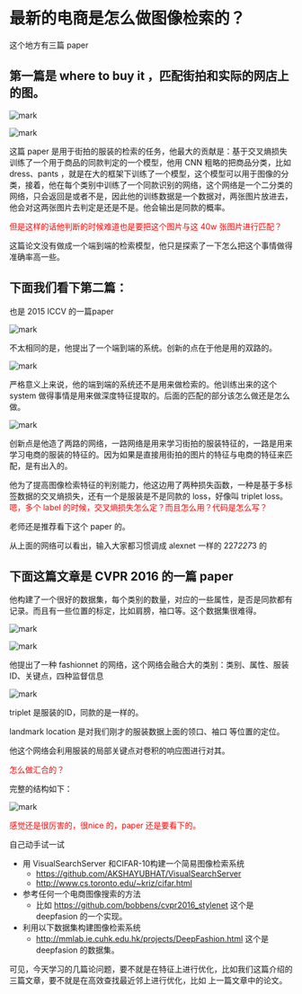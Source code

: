 


# 最新的电商是怎么做图像检索的？

这个地方有三篇 paper

## 第一篇是 where to buy it ，匹配街拍和实际的网店上的图。

![mark](http://pacdb2bfr.bkt.clouddn.com/blog/image/180814/BCc9mhKGj0.png?imageslim)


![mark](http://pacdb2bfr.bkt.clouddn.com/blog/image/180814/k0gHC153Ih.png?imageslim)


这篇 paper 是用于街拍的服装的检索的任务，他最大的贡献是：基于交叉熵损失训练了一个用于商品的同款判定的一个模型，他用 CNN 粗略的把商品分类，比如 dress、pants ，就是在大的框架下训练了一个模型，这个模型可以用于图像的分类，接着，他在每个类别中训练了一个同款识别的网络，这个网络是一个二分类的网络，只会返回是或者不是，因此他的训练数据是一个数据对，两张图片放进去，他会对这两张图片去判定是还是不是。他会输出是同款的概率。

<span style="color:red;">但是这样的话他判断的时候难道也是要把这个图片与这 40w 张图片进行匹配？</span>

这篇论文没有做成一个端到端的检索模型，他只是探索了一下怎么把这个事情做得准确率高一些。



## 下面我们看下第二篇：

也是 2015 ICCV 的一篇paper

![mark](http://pacdb2bfr.bkt.clouddn.com/blog/image/180814/D1lIB3igcj.png?imageslim)


不太相同的是，他提出了一个端到端的系统。创新的点在于他是用的双路的。


![mark](http://pacdb2bfr.bkt.clouddn.com/blog/image/180814/AigkI6b6C4.png?imageslim)


严格意义上来说，他的端到端的系统还不是用来做检索的。他训练出来的这个 system 做得事情是用来做深度特征提取的。后面的匹配的部分该怎么做还是怎么做。

![mark](http://pacdb2bfr.bkt.clouddn.com/blog/image/180814/gLjDl2bbLE.png?imageslim)

创新点是他造了两路的网络，一路网络是用来学习街拍的服装特征的，一路是用来学习电商的服装的特征的。因为如果是直接用街拍的图片的特征与电商的特征来匹配，是有出入的。

他为了提高图像检索特征的判别能力，他这边用了两种损失函数，一种是基于多标签数据的交叉熵损失，还有一个是服装是不是同款的 loss，好像叫 triplet loss。<span style="color:red;">嗯，多个 label 的时候，交叉熵损失怎么定？而且怎么用？代码是怎么写？</span>

老师还是推荐看下这个 paper 的。

从上面的网络可以看出，输入大家都习惯调成 alexnet 一样的 227*227*3 的



## 下面这篇文章是 CVPR 2016 的一篇 paper

他构建了一个很好的数据集，每个类别的数量，对应的一些属性，是否是同款都有记录。而且有一些位置的标定，比如肩膀，袖口等。这个数据集很难得。

![mark](http://pacdb2bfr.bkt.clouddn.com/blog/image/180814/83c3Iel86H.png?imageslim)


![mark](http://pacdb2bfr.bkt.clouddn.com/blog/image/180814/gg3mcgbbGb.png?imageslim)

他提出了一种 fashionnet 的网络，这个网络会融合大的类别：类别、属性、服装ID、关键点，四种监督信息

![mark](http://pacdb2bfr.bkt.clouddn.com/blog/image/180814/GgfHmmCiei.png?imageslim)

triplet 是服装的ID，同款的是一样的。

landmark location 是对我们刚才的服装数据上面的领口、袖口 等位置的定位。

他这个网络会利用服装的局部关键点对卷积的响应图进行对其。

<span style="color:red;">怎么做汇合的？</span>

完整的结构如下：

![mark](http://pacdb2bfr.bkt.clouddn.com/blog/image/180814/E31gmdI4Le.png?imageslim)

<span style="color:red;">感觉还是很厉害的，很nice 的，paper 还是要看下的。</span>




⾃⼰动⼿试⼀试


- ⽤ VisualSearchServer 和CIFAR-10构建⼀个简易图像检索系统
    - https://github.com/AKSHAYUBHAT/VisualSearchServer
    - http://www.cs.toronto.edu/~kriz/cifar.html
- 参考任何⼀个电商图像搜索的⽅法
    - ⽐如 https://github.com/bobbens/cvpr2016_stylenet 这个是 deepfasion 的一个实现。
- 利⽤以下数据集构建图像检索系统
    - http://mmlab.ie.cuhk.edu.hk/projects/DeepFashion.html 这个是 deepfasion 的数据集。


可见，今天学习的几篇论问题，要不就是在特征上进行优化，比如我们这篇介绍的三篇文章，要不就是在高效查找最近邻上进行优化，比如 上一篇文章中的论文。
